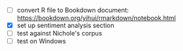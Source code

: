 - [ ] convert R file to Bookdown document: https://bookdown.org/yihui/rmarkdown/notebook.html
- [x] set up sentiment analysis section
- [ ] test against Nichole's corpus
- [ ] test on Windows
